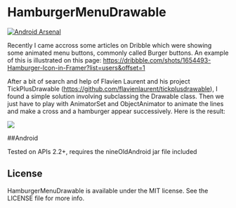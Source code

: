 HamburgerMenuDrawable
=================

[![Android Arsenal](https://img.shields.io/badge/Android%20Arsenal-HamburgerMenuDrawable-brightgreen.svg?style=flat)](https://android-arsenal.com/details/1/915)

Recently I came accross some articles on Dribble which were showing some animated menu buttons, commonly called Burger buttons.
An example of this is illustrated on this page: https://dribbble.com/shots/1654493-Hamburger-Icon-in-Framer?list=users&offset=1

After a bit of search and help of Flavien Laurent and his project TickPlusDrawable (https://github.com/flavienlaurent/tickplusdrawable),
I found a simple solution involving subclassing the Drawable class. Then we just have to play with AnimatorSet and ObjectAnimator
to animate the lines and make a cross and a hamburger appear successively. Here is the result:

![](https://raw.githubusercontent.com/Tibolte/MenuCrossDrawable/master/buttoncrossmenudemosvg.gif)


##Android

Tested on APIs 2.2+, requires the nineOldAndroid jar file included


## License

HamburgerMenuDrawable is available under the MIT license. See the LICENSE file for more info.
